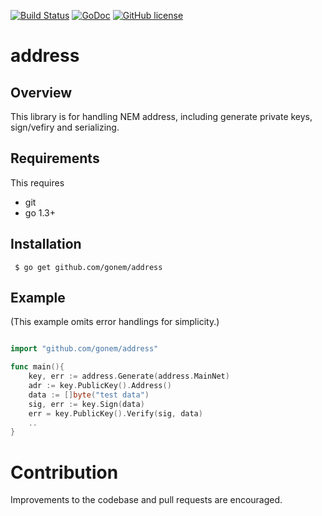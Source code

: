 [![Build Status](https://travis-ci.org/gonem/address.svg?branch=master)](https://travis-ci.org/gonem/address)
[![GoDoc](https://godoc.org/github.com/gonem/address?status.svg)](https://godoc.org/github.com/gonem/address)
[![GitHub license](https://img.shields.io/badge/license-BSD-blue.svg)](https://raw.githubusercontent.com/gonem/address/LICENSE)


# address 

## Overview

This  library is for handling NEM address, including generate private keys, sign/vefiry and serializing.

## Requirements

This requires

* git
* go 1.3+


## Installation

     $ go get github.com/gonem/address


## Example
(This example omits error handlings for simplicity.)

```go

import "github.com/gonem/address"

func main(){
	key, err := address.Generate(address.MainNet)
	adr := key.PublicKey().Address()
	data := []byte("test data")
	sig, err := key.Sign(data)
	err = key.PublicKey().Verify(sig, data)
	..
}
```


# Contribution
Improvements to the codebase and pull requests are encouraged.


